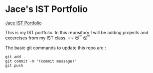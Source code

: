 # Jace's IST Portfolio

[Jace IST Portfolio](https://github.com/jacelmoffett/ist-Portfolio-Jace)

This is my IST portfolio. In this repository I will be adding projects and excercises from my IST class. :skull: :skull: :sleeping: :sleeping:

The basic git commands to update this repo are :
```
git add .
git commit -m "(commit message)"
git push
```


